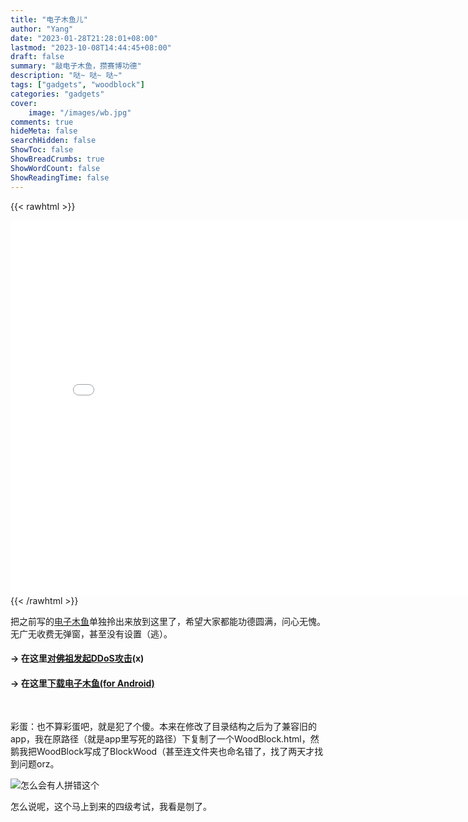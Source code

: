 ```yaml
---
title: "电子木鱼儿"
author: "Yang"
date: "2023-01-28T21:28:01+08:00"
lastmod: "2023-10-08T14:44:45+08:00"
draft: false
summary: "敲电子木鱼，攒赛博功德"
description: "哒~ 哒~ 哒~"
tags: ["gadgets", "woodblock"]
categories: "gadgets"
cover:
    image: "/images/wb.jpg"
comments: true
hideMeta: false
searchHidden: false
ShowToc: false
ShowBreadCrumbs: true
ShowWordCount: false
ShowReadingTime: false
---
```


{{< rawhtml >}}
<a href="/oldsite/WoodBlock/WoodBlock.html" title="进入全屏"><i class="fa fa-expand" style="position: absolute;margin:10px;color:rgba(240,240,240,0.8);z-index:999;"></i></a>
<div style="position:relative">
<iframe src="/oldsite/WoodBlock/WoodBlock.html" title="WoodBlock" width="800" height="600" style="border-radius: var(--radius);border:0;"></iframe>
</div>
{{< /rawhtml >}}

<!-- >![woodblock](/images/wb.jpg#center) -->

把之前写的[电子木鱼](/oldsite/WoodBlock/WoodBlock.html)单独拎出来放到这里了，希望大家都能功德圆满，问心无愧。  
无广无收费无弹窗，甚至没有设置（逃）。

#### -> 在这里[对佛祖发起DDoS攻击](/oldsite/WoodBlock/WoodBlock.html)(x)

#### -> 在这里[下载电子木鱼(for Android)](https://github.com/SunnyCloudYang/SunnyCloudYang.github.io/raw/gh-pages/WoodBlock/%E6%9C%A8%E9%B1%BC_1.0.0.apk)

<br>

彩蛋：也不算彩蛋吧，就是犯了个傻。本来在修改了目录结构之后为了兼容旧的app，我在原路径（就是app里写死的路径）下复制了一个WoodBlock.html，然鹅我把WoodBlock写成了BlockWood（甚至连文件夹也命名错了，找了两天才找到问题orz。

![怎么会有人拼错这个](/images/woodblock.jpg#center)

怎么说呢，这个马上到来的四级考试，我看是刎了。
